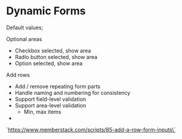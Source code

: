 # Dynamic Forms

Default values;&#x20;

Optional areas

* Checkbox selected, show area&#x20;
* Radio button selected, show area
* Option selected, show area

Add rows

* Add / remove repeating form parts
* Handle naming and numbering for consistency
* Support field-level validation
* Support area-level validation
  * Min, max items
*

\`https://www.memberstack.com/scripts/85-add-a-row-form-inputs\`

